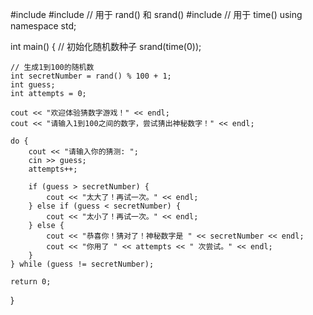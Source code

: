 #include <iostream>
#include <cstdlib> // 用于 rand() 和 srand()
#include <ctime>   // 用于 time()
using namespace std;

int main() {
    // 初始化随机数种子
    srand(time(0));
    
    // 生成1到100的随机数
    int secretNumber = rand() % 100 + 1;
    int guess;
    int attempts = 0;
    
    cout << "欢迎体验猜数字游戏！" << endl;
    cout << "请输入1到100之间的数字，尝试猜出神秘数字！" << endl;
    
    do {
        cout << "请输入你的猜测: ";
        cin >> guess;
        attempts++;
        
        if (guess > secretNumber) {
            cout << "太大了！再试一次。" << endl;
        } else if (guess < secretNumber) {
            cout << "太小了！再试一次。" << endl;
        } else {
            cout << "恭喜你！猜对了！神秘数字是 " << secretNumber << endl;
            cout << "你用了 " << attempts << " 次尝试。" << endl;
        }
    } while (guess != secretNumber);
    
    return 0;
}

